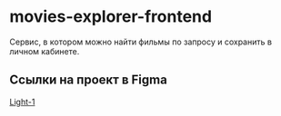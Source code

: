 # movies-explorer-frontend

Сервис, в котором можно найти фильмы по запросу и сохранить в личном кабинете.

## Ссылки на проект в Figma

[Light-1](https://www.figma.com/file/6FMWkB94wE7KTkcCgUXtnC/light-1?type=design&node-id=891-3857&mode=design&t=OaQSR5xUwOtbs7RK-0)